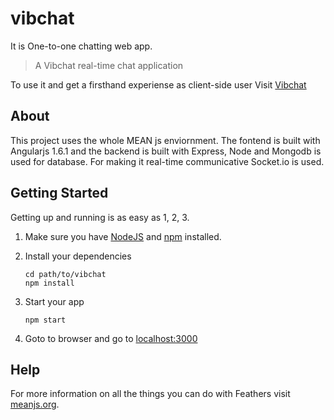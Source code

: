# vibchat

It is One-to-one chatting web app.

> A Vibchat real-time chat application

To use it and get a firsthand experiense as client-side user Visit [Vibchat](http://rankit.tech/)


## About

This project uses the whole MEAN js enviornment. The fontend is built with Angularjs 1.6.1 and the backend is built with Express, Node and Mongodb is used for database. For making it real-time communicative Socket.io is used.

## Getting Started

Getting up and running is as easy as 1, 2, 3.

1. Make sure you have [NodeJS](https://nodejs.org/) and [npm](https://www.npmjs.com/) installed.
2. Install your dependencies

    ```
    cd path/to/vibchat
    npm install
    ```

3. Start your app

    ```
    npm start
    ```

4. Goto to browser and go to [localhost:3000](http://localhost:3000/)


## Help

For more information on all the things you can do with Feathers visit [meanjs.org](http://meanjs.org/docs.html).

